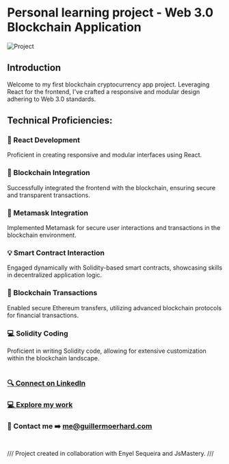 # Personal learning project - Web 3.0 Blockchain Application
![Project](https://i.imgur.com/2VGB6A3.png)

## Introduction
Welcome to my first blockchain cryptocurrency app project. Leveraging React for the frontend, I've crafted a responsive and modular design adhering to Web 3.0 standards.

## Technical Proficiencies:

### 🚀 React Development
Proficient in creating responsive and modular interfaces using React.

### 🔗 Blockchain Integration
Successfully integrated the frontend with the blockchain, ensuring secure and transparent transactions.

###  🔐 Metamask Integration
Implemented Metamask for secure user interactions and transactions in the blockchain environment.

### 💡 Smart Contract Interaction
Engaged dynamically with Solidity-based smart contracts, showcasing skills in decentralized application logic.

### 💸 Blockchain Transactions
Enabled secure Ethereum transfers, utilizing advanced blockchain protocols for financial transactions.

### 💻 Solidity Coding 
Proficient in writing Solidity code, allowing for extensive customization within the blockchain landscape.

# 
### [🔍 Connect on LinkedIn](https://linkedin.com/in/guillermoerhard)
### [💻 Explore my work](https://guillermoerhard.com/)
### 📩 Contact me ➡️ me@guillermoerhard.com
#

/// Project created in collaboration with Enyel Sequeira and JsMastery. ///
